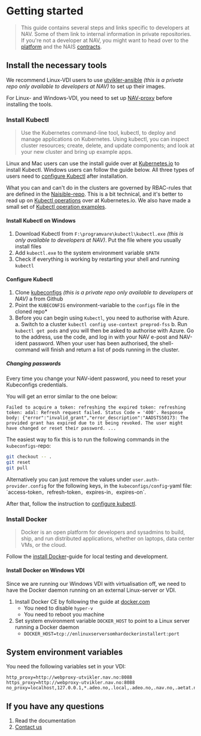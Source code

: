 Getting started
===============

> This guide contains several steps and links specific to developers at NAV. Some of them link to internal information in private repositories. If you're not a developer at NAV, you might want to head over to the [platform](/documentation/platform.md) and the NAIS [contracts](/README.md#contracts).

## Install the necessary tools

We recommend Linux-VDI users to use [utvikler-ansible](https://github.com/navikt/utvikler-ansible) *(this is a private repo only available to developers at NAV)* to set up their images.

For Linux- and Windows-VDI, you need to set up [NAV-proxy](/documentation/dev-guide/README.md#system-environment-variables) before installing the tools.


### Install Kubectl

> Use the Kubernetes command-line tool, kubectl, to deploy and manage applications on Kubernetes. Using kubectl, you can inspect cluster resources; create, delete, and update components; and look at your new cluster and bring up example apps.

Linux and Mac users can use the install guide over at [Kubernetes.io](https://kubernetes.ios/tasks/tools/install-kubectl/) to install Kubectl. Windows users can follow the guide below. All three types of users need to [configure Kubectl](dev-guide/README.md#configure-kubectl) after installation.

What you can and can't do in the clusters are governed by RBAC-rules that are defined in the [Naisible-repo](https://github.com/nais/naisible/blob/master/templates/roles/clusterroles.yaml.j2). This is a bit technical, and it's better to read up on [Kubectl operations](https://kubernetes.ios/reference/kubectl/overview/#operations) over at Kubernetes.io. We also have made a small set of [Kubectl operation examples](/documentation/dev-guide/kubectl_examples.md).


#### Install Kubectl on Windows

1. Download Kubectl from `F:\programvare\kubectl\kubectl.exe` *(this is only available to developers at NAV)*. Put the file where you usually install files
2. Add `kubectl.exe` to the system environment variable `$PATH`
3. Check if everything is working by restarting your shell and running `kubectl`


#### Configure Kubectl

1. Clone [kubeconfigs](https://github.com/navikt/kubeconfigs) *(this is a private repo only available to developers at NAV)* a from Github
2. Point the `KUBECONFIG` environment-variable to the `configs` file in the cloned repo*
3. Before you can begin using `Kubectl`, you need to authorise with Azure.
 a. Switch to a cluster `kubectl config use-context preprod-fss`
 b. Run `kubectl get pods` and you will then be asked to authorise with Azure. Go to the address, use the code, and log in with your NAV e-post and NAV-ident password. When your user has been authorised, the shell-command will finish and return a list of pods running in the cluster.


##### Changing passwords

Every time you change your NAV-ident password, you need to reset your Kubeconfigs credentials.

You will get an error similar to the one below:

```text
Failed to acquire a token: refreshing the expired token: refreshing token: adal: Refresh request failed. Status Code = '400'. Response body: {"error":"invalid_grant","error_description":"AADSTS50173: The provided grant has expired due to it being revoked. The user might have changed or reset their password. ...
```

The easiest way to fix this is to run the following commands in the `kubeconfigs`-repo:
```bash
git checkout -- .
git reset
git pull
```

Alternatively you can just remove the values under `user.auth-provider.config` for the following keys, in the `kubeconfigs/config`-yaml file: ´access-token`, `refresh-token`, `expires-in`, `expires-on`.

After that, follow the instruction to [configure kubectl](/documentation/dev-guide/README.md#configure-kubectl).


### Install Docker

> Docker is an open platform for developers and sysadmins to build, ship, and run distributed applications, whether on laptops, data center VMs, or the cloud.

Follow the [install Docker](https:/s.docker.com/install/)-guide for local testing and development.


#### Install Docker on Windows VDI

Since we are running our Windows VDI with virtualisation off, we need to have the Docker daemon running on an external Linux-server or VDI.

1. Install Docker CE by following the guide at [docker.com](https://www.docker.com/docker-windows)
   * You need to disable `hyper-v`
   * You need to reboot you machine
2. Set system environment variable `DOCKER_HOST` to point to a Linux server running a Docker daemon
   * `DOCKER_HOST=tcp://enlinuxserversomhardockerinstallert:port`


## System environment variables

You need the following variables set in your VDI:

```text
http_proxy=http://webproxy-utvikler.nav.no:8088
https_proxy=http://webproxy-utvikler.nav.no:8088
no_proxy=localhost,127.0.0.1,*.adeo.no,.local,.adeo.no,.nav.no,.aetat.no,.devillo.no,.oera.no,devel
```


## If you have any questions

1. Read the documentation
2. [Contact us](/README.md#contact-us)
